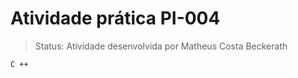 # Atividade prática PI-004
> Status: Atividade desenvolvida por Matheus Costa Beckerath


```
C ++
```
